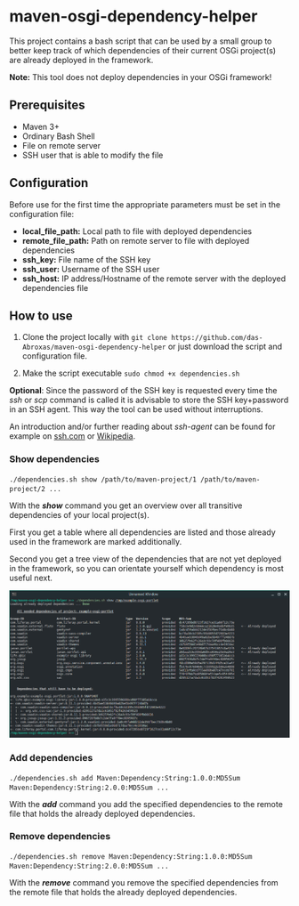 # maven-osgi-dependency-helper

This project contains a bash script that can be used by a small group to better keep track of which dependencies of their current OSGi project(s) are already deployed in the framework.

**Note:** This tool does not deploy dependencies in your OSGi framework!

## Prerequisites

* Maven 3+
* Ordinary Bash Shell
* File on remote server
* SSH user that is able to modify the file

## Configuration

Before use for the first time the appropriate parameters must be set in the configuration file:
* **local_file_path:** Local path to file with deployed dependencies
* **remote_file_path:** Path on remote server to file with deployed dependencies
* **ssh_key:** File name of the SSH key
* **ssh_user:** Username of the SSH user
* **ssh_host:** IP address/Hostname of the remote server with the deployed dependencies file

## How to use

1. Clone the project locally with `git clone https://github.com/das-Abroxas/maven-osgi-dependency-helper` or just download the script and configuration file.

2. Make the script executable `sudo chmod +x dependencies.sh`

**Optional**: Since the password of the SSH key is requested every time the _ssh_ or _scp_ command is called it is advisable to store the SSH key+password in an SSH agent. This way the tool can be used without interruptions.

An introduction and/or further reading about _ssh-agent_ can be found for example on [ssh.com](https://www.ssh.com/ssh/agent) or [Wikipedia](https://en.wikipedia.org/wiki/Ssh-agent).

### Show dependencies

`./dependencies.sh show /path/to/maven-project/1 /path/to/maven-project/2 ...`

With the **_show_** command you get an overview over all transitive dependencies of your local project(s).

First you get a table where all dependencies are listed and those already used in the framework are marked additionally.

Second you get a tree view of the dependencies that are not yet deployed in the framework, so you can orientate yourself which dependency is most useful next.

![Show dependencies of local project](doc/imgs/show_dependencies.png)

### Add dependencies

`./dependencies.sh add Maven:Dependency:String:1.0.0:MD5Sum Maven:Dependency:String:2.0.0:MD5Sum ...`

With the **_add_** command you add the specified dependencies to the remote file that holds the already deployed dependencies.

### Remove dependencies

`./dependencies.sh remove Maven:Dependency:String:1.0.0:MD5Sum Maven:Dependency:String:2.0.0:MD5Sum ...`

With the **_remove_** command you remove the specified dependencies from the remote file that holds the already deployed dependencies.
